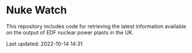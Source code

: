 # Nuke Watch

This repository includes code for retrieving the latest information available on the output of EDF nuclear power plants in the UK.

Last updated: 2022-10-14 14:31